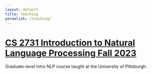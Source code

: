 ```yaml
---
layout: default
title: Teaching
permalink: /teaching/
---
```


# [CS 2731 Introduction to Natural Language Processing Fall 2023](/cs2731_fall2023)
Graduate-level intro NLP course taught at the University of Pittsburgh.
